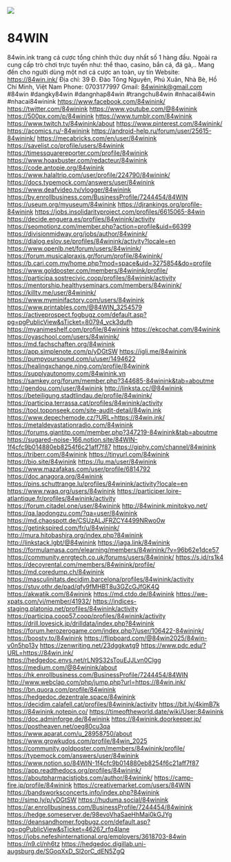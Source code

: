 ![](https://md.kif.rocks/uploads/df4a7749-d343-48cd-96b7-bfb66a294b38.jpg)
# 84WIN
84win.ink trang cá cược tổng chính thức duy nhất số 1 hàng đầu. Ngoài ra cung cấp trò chơi trực tuyến như: thể thao, casino, bắn cá, đá gà,.. Mang đến cho người dùng một nơi cá cược an toàn, uy tín
Website: <a href="https://84win.ink/">https://84win.ink/</a>
Địa chỉ: 39 Đ. Đào Tông Nguyên, Phú Xuân, Nhà Bè, Hồ Chí Minh, Việt Nam
Phone: 0703177997
Gmail: 84winink@gmail.com
#84win #dangky84win #dangnhap84win #trangchu84win #nhacai84win #nhacai84winink
<a href="https://www.facebook.com/84winink/">https://www.facebook.com/84winink/</a>
<a href="https://twitter.com/84winink">https://twitter.com/84winink</a>
<a href="https://www.youtube.com/@84winink">https://www.youtube.com/@84winink</a>
<a href="https://500px.com/p/84winink">https://500px.com/p/84winink</a>
<a href="https://www.tumblr.com/84winink">https://www.tumblr.com/84winink</a>
<a href="https://www.twitch.tv/84winink/about">https://www.twitch.tv/84winink/about</a>
<a href="https://www.pinterest.com/84winink/">https://www.pinterest.com/84winink/</a>
<a href="https://acomics.ru/-84winink">https://acomics.ru/-84winink</a>
<a href="https://android-help.ru/forum/user/25615-84winink/">https://android-help.ru/forum/user/25615-84winink/</a>
<a href="https://mecabricks.com/en/user/84winink">https://mecabricks.com/en/user/84winink</a>
<a href="https://savelist.co/profile/users/84winink">https://savelist.co/profile/users/84winink</a>
<a href="https://timessquarereporter.com/profile/84winink">https://timessquarereporter.com/profile/84winink</a>
<a href="https://www.hoaxbuster.com/redacteur/84winink">https://www.hoaxbuster.com/redacteur/84winink</a>
<a href="https://code.antopie.org/84winink">https://code.antopie.org/84winink</a>
<a href="https://www.halaltrip.com/user/profile/224790/84winink/">https://www.halaltrip.com/user/profile/224790/84winink/</a>
<a href="https://docs.typemock.com/answers/user/84winink">https://docs.typemock.com/answers/user/84winink</a>
<a href="https://www.deafvideo.tv/vlogger/84winink">https://www.deafvideo.tv/vlogger/84winink</a>
<a href="https://by.enrollbusiness.com/BusinessProfile/7244454/84WIN">https://by.enrollbusiness.com/BusinessProfile/7244454/84WIN</a>
<a href="https://useum.org/myuseum/84winink">https://useum.org/myuseum/84winink</a>
<a href="https://djrankings.org/profile-84winink">https://djrankings.org/profile-84winink</a>
<a href="https://jobs.insolidarityproject.com/profiles/6615065-84win">https://jobs.insolidarityproject.com/profiles/6615065-84win</a>
<a href="https://decide.enguera.es/profiles/84winink/activity">https://decide.enguera.es/profiles/84winink/activity</a>
<a href="https://seomotionz.com/member.php?action=profile&uid=66399">https://seomotionz.com/member.php?action=profile&uid=66399</a>
<a href="https://divisionmidway.org/jobs/author/84winink/">https://divisionmidway.org/jobs/author/84winink/</a>
<a href="https://dialog.eslov.se/profiles/84winink/activity?locale=en">https://dialog.eslov.se/profiles/84winink/activity?locale=en</a>
<a href="https://www.openlb.net/forum/users/84winink/">https://www.openlb.net/forum/users/84winink/</a>
<a href="https://forum.musicalpraxis.gr/forum/profile/84winink/">https://forum.musicalpraxis.gr/forum/profile/84winink/</a>
<a href="https://b.cari.com.my/home.php?mod=space&uid=3275854&do=profile">https://b.cari.com.my/home.php?mod=space&uid=3275854&do=profile</a>
<a href="https://www.goldposter.com/members/84winink/profile/">https://www.goldposter.com/members/84winink/profile/</a>
<a href="https://participa.sostrecivic.coop/profiles/84winink/activity">https://participa.sostrecivic.coop/profiles/84winink/activity</a>
<a href="https://mentorship.healthyseminars.com/members/84winink/">https://mentorship.healthyseminars.com/members/84winink/</a>
<a href="https://killtv.me/user/84winink/">https://killtv.me/user/84winink/</a>
<a href="https://www.myminifactory.com/users/84winink">https://www.myminifactory.com/users/84winink</a>
<a href="https://www.printables.com/@84WIN_3254579">https://www.printables.com/@84WIN_3254579</a>
<a href="https://activeprospect.fogbugz.com/default.asp?pg=pgPublicView&sTicket=80794_vck3dufh">https://activeprospect.fogbugz.com/default.asp?pg=pgPublicView&sTicket=80794_vck3dufh</a>
<a href="https://myanimeshelf.com/profile/84winink">https://myanimeshelf.com/profile/84winink</a>
<a href="https://ekcochat.com/84winink">https://ekcochat.com/84winink</a>
<a href="https://oyaschool.com/users/84winink/">https://oyaschool.com/users/84winink/</a>
<a href="https://md.fachschaften.org/84winink">https://md.fachschaften.org/84winink</a>
<a href="https://app.simplenote.com/p/yDGtSW">https://app.simplenote.com/p/yDGtSW</a>
<a href="https://igli.me/84winink">https://igli.me/84winink</a>
<a href="https://pumpyoursound.com/u/user/1494622">https://pumpyoursound.com/u/user/1494622</a>
<a href="https://healingxchange.ning.com/profile/84winink">https://healingxchange.ning.com/profile/84winink</a>
<a href="https://supplyautonomy.com/84winink.vn">https://supplyautonomy.com/84winink.vn</a>
<a href="https://samkey.org/forum/member.php?344685-84winink&tab=aboutme">https://samkey.org/forum/member.php?344685-84winink&tab=aboutme</a>
<a href="http://gendou.com/user/84winink">http://gendou.com/user/84winink</a>
<a href="http://linksta.cc/@84winink">http://linksta.cc/@84winink</a>
<a href="https://beteiligung.stadtlindau.de/profile/84winink/">https://beteiligung.stadtlindau.de/profile/84winink/</a>
<a href="https://participa.terrassa.cat/profiles/84winink/activity">https://participa.terrassa.cat/profiles/84winink/activity</a>
<a href="https://tool.toponseek.com/site-audit-detail/84win.ink">https://tool.toponseek.com/site-audit-detail/84win.ink</a>
<a href="https://www.depechemode.cz/?URL=https://84win.ink/">https://www.depechemode.cz/?URL=https://84win.ink/</a>
<a href="https://metaldevastationradio.com/84winink">https://metaldevastationradio.com/84winink</a>
<a href="https://forums.giantitp.com/member.php?347219-84winink&tab=aboutme">https://forums.giantitp.com/member.php?347219-84winink&tab=aboutme</a>
<a href="https://sugared-noise-166.notion.site/84WIN-1f4cfc9b014880eb8254f6c21aff7f87">https://sugared-noise-166.notion.site/84WIN-1f4cfc9b014880eb8254f6c21aff7f87</a>
<a href="https://giphy.com/channel/84winink">https://giphy.com/channel/84winink</a>
<a href="https://triberr.com/84winink">https://triberr.com/84winink</a>
<a href="https://tinyurl.com/84winink">https://tinyurl.com/84winink</a>
<a href="https://bio.site/84winink">https://bio.site/84winink</a>
<a href="https://lu.ma/user/84winink">https://lu.ma/user/84winink</a>
<a href="https://www.mazafakas.com/user/profile/6814792">https://www.mazafakas.com/user/profile/6814792</a>
<a href="https://doc.anagora.org/84winink">https://doc.anagora.org/84winink</a>
<a href="https://pins.schuttrange.lu/profiles/84winink/activity?locale=en">https://pins.schuttrange.lu/profiles/84winink/activity?locale=en</a>
<a href="https://www.rwaq.org/users/84winink">https://www.rwaq.org/users/84winink</a>
<a href="https://participer.loire-atlantique.fr/profiles/84winink/activity">https://participer.loire-atlantique.fr/profiles/84winink/activity</a>
<a href="https://forum.citadel.one/user/84winink">https://forum.citadel.one/user/84winink</a>
<a href="http://84winink.minitokyo.net/">http://84winink.minitokyo.net/</a>
<a href="https://qa.laodongzu.com/?qa=user/84winink">https://qa.laodongzu.com/?qa=user/84winink</a>
<a href="https://md.chaospott.de/CSUzALJFRZCY4499NRwo0w">https://md.chaospott.de/CSUzALJFRZCY4499NRwo0w</a>
<a href="https://getinkspired.com/fr/u/84winink/">https://getinkspired.com/fr/u/84winink/</a>
<a href="http://mura.hitobashira.org/index.php?84winink">http://mura.hitobashira.org/index.php?84winink</a>
<a href="http://linkstack.lgbt/@84winink">http://linkstack.lgbt/@84winink</a>
<a href="https://jaga.link/84winink">https://jaga.link/84winink</a>
<a href="https://formulamasa.com/elearning/members/84winink/?v=96b62e1dce57">https://formulamasa.com/elearning/members/84winink/?v=96b62e1dce57</a>
<a href="https://community.enrgtech.co.uk/forums/users/84winink/">https://community.enrgtech.co.uk/forums/users/84winink/</a>
<a href="https://s.id/rs1k4">https://s.id/rs1k4</a>
<a href="https://decoyrental.com/members/84winink/profile/">https://decoyrental.com/members/84winink/profile/</a>
<a href="https://md.coredump.ch/84winink">https://md.coredump.ch/84winink</a>
<a href="https://masculinitats.decidim.barcelona/profiles/84winink/activity">https://masculinitats.decidim.barcelona/profiles/84winink/activity</a>
<a href="https://stuv.othr.de/pad/qfy9fMHBT8u3GZcGJfGK4Q">https://stuv.othr.de/pad/qfy9fMHBT8u3GZcGJfGK4Q</a>
<a href="https://akwatik.com/84winink">https://akwatik.com/84winink</a>
<a href="https://md.ctdo.de/84winink">https://md.ctdo.de/84winink</a>
<a href="https://we-xpats.com/vi/member/41932/">https://we-xpats.com/vi/member/41932/</a>
<a href="https://indices-staging.platoniq.net/profiles/84winink/activity">https://indices-staging.platoniq.net/profiles/84winink/activity</a>
<a href="https://participa.coop57.coop/profiles/84winink/activity">https://participa.coop57.coop/profiles/84winink/activity</a>
<a href="https://drill.lovesick.jp/drilldata/index.php?84winink">https://drill.lovesick.jp/drilldata/index.php?84winink</a>
<a href="https://forum.herozerogame.com/index.php?/user/106422-84winink/">https://forum.herozerogame.com/index.php?/user/106422-84winink/</a>
<a href="https://boosty.to/84winink">https://boosty.to/84winink</a>
<a href="https://flipboard.com/@84win2025/84win-v0n5hp13y">https://flipboard.com/@84win2025/84win-v0n5hp13y</a>
<a href="https://zenwriting.net/23dggkwtg9">https://zenwriting.net/23dggkwtg9</a>
<a href="https://www.pdc.edu/?URL=https://84win.ink/">https://www.pdc.edu/?URL=https://84win.ink/</a>
<a href="https://hedgedoc.envs.net/rLN9S32sTouEJJLvn0Clgg">https://hedgedoc.envs.net/rLN9S32sTouEJJLvn0Clgg</a>
<a href="https://medium.com/@84winink/about">https://medium.com/@84winink/about</a>
<a href="https://hk.enrollbusiness.com/BusinessProfile/7244454/84WIN">https://hk.enrollbusiness.com/BusinessProfile/7244454/84WIN</a>
<a href="http://www.webclap.com/php/jump.php?url=https://84win.ink/">http://www.webclap.com/php/jump.php?url=https://84win.ink/</a>
<a href="https://bn.quora.com/profile/84winink">https://bn.quora.com/profile/84winink</a>
<a href="https://hedgedoc.dezentrale.space/84winink">https://hedgedoc.dezentrale.space/84winink</a>
<a href="https://decidim.calafell.cat/profiles/84winink/activity">https://decidim.calafell.cat/profiles/84winink/activity</a>
<a href="https://bit.ly/4kimB7k">https://bit.ly/4kimB7k</a>
<a href="https://84winink.notepin.co/">https://84winink.notepin.co/</a>
<a href="https://timeoftheworld.date/wiki/User:84winink">https://timeoftheworld.date/wiki/User:84winink</a>
<a href="https://doc.adminforge.de/84winink">https://doc.adminforge.de/84winink</a>
<a href="https://84winink.doorkeeper.jp/">https://84winink.doorkeeper.jp/</a>
<a href="https://postheaven.net/oeg80cu3qa">https://postheaven.net/oeg80cu3qa</a>
<a href="https://www.aparat.com/u_28958750/about">https://www.aparat.com/u_28958750/about</a>
<a href="https://www.growkudos.com/profile/84win_2025">https://www.growkudos.com/profile/84win_2025</a>
<a href="https://community.goldposter.com/members/84winink/profile/">https://community.goldposter.com/members/84winink/profile/</a>
<a href="https://typemock.com/answers/user/84winink">https://typemock.com/answers/user/84winink</a>
<a href="https://www.notion.so/84WIN-1f4cfc9b014880eb8254f6c21aff7f87">https://www.notion.so/84WIN-1f4cfc9b014880eb8254f6c21aff7f87</a>
<a href="https://app.readthedocs.org/profiles/84winink/">https://app.readthedocs.org/profiles/84winink/</a>
<a href="https://aboutpharmacistjobs.com/author/84winink/">https://aboutpharmacistjobs.com/author/84winink/</a>
<a href="https://camp-fire.jp/profile/84winink">https://camp-fire.jp/profile/84winink</a>
<a href="https://creativemarket.com/users/84WIN">https://creativemarket.com/users/84WIN</a>
<a href="https://bandsworksconcerts.info/index.php?84winink">https://bandsworksconcerts.info/index.php?84winink</a>
<a href="http://simp.ly/p/yDGtSW">http://simp.ly/p/yDGtSW</a>
<a href="https://huduma.social/84winink">https://huduma.social/84winink</a>
<a href="https://ar.enrollbusiness.com/BusinessProfile/7244454/84winink">https://ar.enrollbusiness.com/BusinessProfile/7244454/84winink</a>
<a href="https://hedge.someserver.de/98evoVhaSaeHhMai0kGJYg">https://hedge.someserver.de/98evoVhaSaeHhMai0kGJYg</a>
<a href="https://deansandhomer.fogbugz.com/default.asp?pg=pgPublicView&sTicket=46267_rfq4lane">https://deansandhomer.fogbugz.com/default.asp?pg=pgPublicView&sTicket=46267_rfq4lane</a>
<a href="https://jobs.nefeshinternational.org/employers/3618703-84win">https://jobs.nefeshinternational.org/employers/3618703-84win</a>
<a href="https://n9.cl/nh6tz">https://n9.cl/nh6tz</a>
<a href="https://hedgedoc.digillab.uni-augsburg.de/SGoqXxD_Sl2orC_dEN5ZgQ">https://hedgedoc.digillab.uni-augsburg.de/SGoqXxD_Sl2orC_dEN5ZgQ</a>
